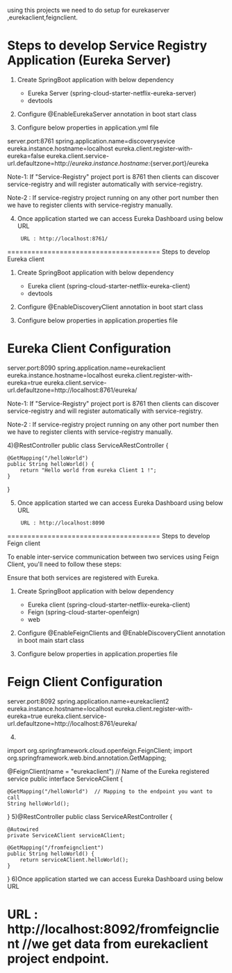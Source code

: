 using this projects we need to do setup for eurekaserver ,eurekaclient,feignclient.

Steps to develop Service Registry Application (Eureka Server)
===============================================================

1) Create SpringBoot application with below dependency

	 - Eureka Server (spring-cloud-starter-netflix-eureka-server)
	 - devtools

2) Configure @EnableEurekaServer annotation in boot start class

3) Configure below properties in application.yml file

server.port:8761
spring.application.name=discoverysevice
eureka.instance.hostname=localhost
eureka.client.register-with-eureka=false
eureka.client.service-url.defaultzone=http://${eureka.instance.hostname}:${server.port}/eureka


Note-1: If "Service-Registry" project port is 8761 then clients can discover service-registry and will register automatically with service-registry. 

Note-2 : If service-registry project running on any other port number then we have to register clients with service-registry manually.

4) Once application started we can access Eureka Dashboard using below URL

		URL : http://localhost:8761/
======================================
Steps to develop Eureka client

1) Create SpringBoot application with below dependency

	 - Eureka client (spring-cloud-starter-netflix-eureka-client)
	 - devtools

2) Configure @EnableDiscoveryClient annotation in boot start class

3) Configure below properties in application.properties file

# Eureka Client Configuration
server.port:8090
spring.application.name=eurekaclient
eureka.instance.hostname=localhost
eureka.client.register-with-eureka=true
eureka.client.service-url.defaultzone=http://localhost:8761/eureka/


Note-1: If "Service-Registry" project port is 8761 then clients can discover service-registry and will register automatically with service-registry. 

Note-2 : If service-registry project running on any other port number then we have to register clients with service-registry manually.


4)@RestController
public class ServiceARestController {

	@GetMapping("/helloWorld")
	public String helloWorld() {
		return "Hello world from eureka Client 1 !";
	}

}

5) Once application started we can access Eureka Dashboard using below URL

		URL : http://localhost:8090


======================================
Steps to develop Feign client

To enable inter-service communication between two services using Feign Client, you'll need to follow these steps:

Ensure that both services are registered with Eureka.


1) Create SpringBoot application with below dependency

	 - Eureka client (spring-cloud-starter-netflix-eureka-client)
	 - Feign (spring-cloud-starter-openfeign)
	 - web

2) Configure @EnableFeignClients and @EnableDiscoveryClient annotation in boot main start class

3) Configure below properties in application.properties file

# Feign Client Configuration

server.port:8092
spring.application.name=eurekaclient2
eureka.instance.hostname=localhost
eureka.client.register-with-eureka=true
eureka.client.service-url.defaultzone=http://localhost:8761/eureka/

4) 
import org.springframework.cloud.openfeign.FeignClient;
import org.springframework.web.bind.annotation.GetMapping;

@FeignClient(name = "eurekaclient")  // Name of the Eureka registered service
public interface ServiceAClient {

    @GetMapping("/helloWorld")  // Mapping to the endpoint you want to call
    String helloWorld();
}
5)@RestController
public class ServiceARestController {
	
	@Autowired
	private ServiceAClient serviceAClient;

	@GetMapping("/fromfeignclient")
	public String helloWorld() {
		return serviceAClient.helloWorld();
	}

}
6)Once application started we can access Eureka Dashboard using below URL

URL : http://localhost:8092/fromfeignclient          //we get data from eurekaclient project endpoint.		
===============================================



		
